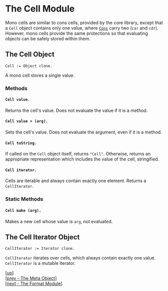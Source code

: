
# The Cell Module

Mono cells are similar to cons cells, provided by the core library,
except that a `Cell` object contains only one value,
where [`Cons`](cons.md) carry two (`car` and `cdr`). However, mono
cells provide the same protections so that evaluating objects can be
safely stored within them.

## The Cell Object

    Cell := Object clone.

A mono cell stores a single value.

### Methods

#### `Cell value.`

Returns the cell's value. Does not evaluate the value if it is a
method.

#### `Cell value = (arg).`

Sets the cell's value. Does not evaluate the argument, even if it is a
method.

#### `Cell toString.`

If called on the `Cell` object itself, returns `"Cell"`. Otherwise,
returns an appropriate representation which includes the value of the
cell, stringified.

#### `Cell iterator.`

Cells are iterable and always contain exactly one element. Returns a
`CellIterator`.

### Static Methods

#### `Cell make (arg).`

Makes a new cell whose value is `arg`, not evaluated.

## The Cell Iterator Object

    CellIterator := Iterator clone.

`CellIterator` iterates over cells, which always contain exactly one
value. `CellIterator` is a mutable iterator.

[[up](.)]
<br/>[[prev - The Meta Object](meta.md)]
<br/>[[next - The Format Module](format.md)]
